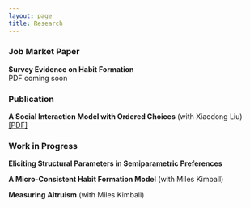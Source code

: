 ```yaml
---
layout: page
title: Research
---
```


<!--
You can also browse my <a href="https://scholar.google.com/citations?user=-_FDxtIAAAAJ&hl=en" target="_blank">Google Scholar profile</a>.
<br />
-->

<h3>
    <a name='Job Market Paper'></a> Job Market Paper
</h3>
<div class="media">
    <div class="media-body">
       <p class="media-heading">
          <strong>Survey Evidence on Habit Formation</strong><br />
           PDF coming soon <br />
       </p>
    </div>
</div>

<h3>
    <a name='Publication'></a> Publication
</h3>
<div class="media">
    <div class="media-body">
       <p class="media-heading">
          <strong>A Social Interaction Model with Ordered Choices</strong> (with Xiaodong Liu)<br />
          <!-- <a href="https://spot.colorado.edu/~xiaodong/social_interactions_with_ordered_choices.pdf">[PDF]</a><br /> -->
          <a href="CV-Jiannan.pdf">[PDF]</a><br />
       </p>
    </div>
</div>

<h3>
    <a name='Work in Progress'></a> Work in Progress
</h3>
<div class="media">
    <div class="media-body">
       <p class="media-heading">
          <strong>Eliciting Structural Parameters in Semiparametric Preferences</strong> <br />
       </p>
    </div>
</div>

<div class="media">
    <div class="media-body">
       <p class="media-heading">
          <strong>A Micro-Consistent Habit Formation Model</strong> (with Miles Kimball) <br />
       </p>
    </div>
</div>

<div class="media">
    <div class="media-body">
       <p class="media-heading">
          <strong>Measuring Altruism</strong> (with Miles Kimball) <br />
       </p>
    </div>
</div>

